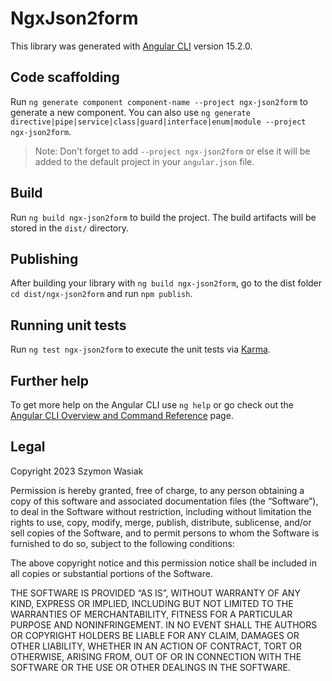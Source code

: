 # NgxJson2form

This library was generated with [Angular CLI](https://github.com/angular/angular-cli) version 15.2.0.

## Code scaffolding

Run `ng generate component component-name --project ngx-json2form` to generate a new component. You can also use `ng generate directive|pipe|service|class|guard|interface|enum|module --project ngx-json2form`.
> Note: Don't forget to add `--project ngx-json2form` or else it will be added to the default project in your `angular.json` file. 

## Build

Run `ng build ngx-json2form` to build the project. The build artifacts will be stored in the `dist/` directory.

## Publishing

After building your library with `ng build ngx-json2form`, go to the dist folder `cd dist/ngx-json2form` and run `npm publish`.

## Running unit tests

Run `ng test ngx-json2form` to execute the unit tests via [Karma](https://karma-runner.github.io).

## Further help

To get more help on the Angular CLI use `ng help` or go check out the [Angular CLI Overview and Command Reference](https://angular.io/cli) page.

## Legal

Copyright 2023 Szymon Wasiak

Permission is hereby granted, free of charge, to any person obtaining a copy of this software and associated documentation files (the “Software”), to deal in the Software without restriction, including without limitation the rights to use, copy, modify, merge, publish, distribute, sublicense, and/or sell copies of the Software, and to permit persons to whom the Software is furnished to do so, subject to the following conditions:

The above copyright notice and this permission notice shall be included in all copies or substantial portions of the Software.

THE SOFTWARE IS PROVIDED “AS IS”, WITHOUT WARRANTY OF ANY KIND, EXPRESS OR IMPLIED, INCLUDING BUT NOT LIMITED TO THE WARRANTIES OF MERCHANTABILITY, FITNESS FOR A PARTICULAR PURPOSE AND NONINFRINGEMENT. IN NO EVENT SHALL THE AUTHORS OR COPYRIGHT HOLDERS BE LIABLE FOR ANY CLAIM, DAMAGES OR OTHER LIABILITY, WHETHER IN AN ACTION OF CONTRACT, TORT OR OTHERWISE, ARISING FROM, OUT OF OR IN CONNECTION WITH THE SOFTWARE OR THE USE OR OTHER DEALINGS IN THE SOFTWARE.